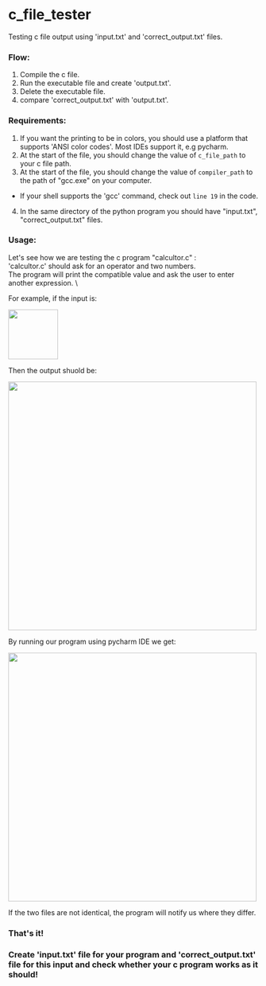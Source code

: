 # c_file_tester
Testing c file output using 'input.txt' and 'correct_output.txt' files.

### Flow:
1. Compile the c file.
2. Run the executable file and create 'output.txt'.
3. Delete the executable file.
4. compare 'correct_output.txt' with 'output.txt'.

### Requirements:
1. If you want the printing to be in colors, you should use a platform that supports 'ANSI color codes'. Most IDEs support it, e.g pycharm.
2. At the start of the file, you should change the value of `c_file_path` to your c file path.
3. At the start of the file, you should change the value of `compiler_path` to the path of "gcc.exe" on your computer.
* If your shell supports the 'gcc' command, check out `line 19` in the code.
4. In the same directory of the python program you should have "input.txt", "correct_output.txt" files.

### Usage:
Let's see how we are testing the c program "calcultor.c" : \
'calcultor.c' should ask for an operator and two numbers. \
The program will print the compatible value and ask the user to enter another expression. \

For example, if the input is:

<img src="https://user-images.githubusercontent.com/92261832/208772935-c9e9e628-5f9f-43bf-b427-0c097d99ebc4.png" width="100" height="auto">

Then the output shuold be:

<img src="https://user-images.githubusercontent.com/92261832/208773130-97d1eb91-c7b6-47c6-824b-9dbf06e59f47.png" width="500" height="auto">

By running our program using pycharm IDE we get:

<img src="https://user-images.githubusercontent.com/92261832/208774078-71a1272f-d3af-4254-9ee6-47f3121ea362.png" width="500" height="auto">

If the two files are not identical, the program will notify us where they differ.

### That's it!
### Create 'input.txt' file for your program and 'correct_output.txt' file for this input and check whether your c program works as it should! 
